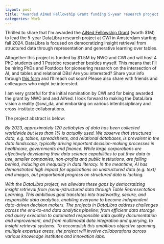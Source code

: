 ```yaml
---
layout: post
title: "Awarded AiNed Fellowship Grant funding 5-year research project at CWI"
categories: Work
---
```


Thrilled to share that I'm awarded the <a href="https://www.nwo.nl/nieuws/vijf-ained-fellowship-beurzen-toegewezen" target="blank">AiNed Fellowship Grant</a> (worth $1M) to lead the 5-year DataLibra research project at CWI in Amsterdam starting fall 2024. DataLibra is focused on democratizing insight retrieval from structured data through representation and generative learning over tables.

Altogether this project is funded by $1.5M by NWO and CWI and will host 4 PhD students and 1 Postdoc researcher besides myself. This means that I'll be hiring PhDs and Postdocs for pioneering research on the intersection of AI, and tables and relational DBs! Are you interested? Share your info through <a href="https://forms.gle/JknqVqzxPyMhBGam7" target="blank">this form</a> and I’ll reach out soon! Please also share with friends and colleagues who might be interested.

I am very grateful for the initial nomination by CWI and for being awarded the grant by NWO and and AiNed. I look forward to making the DataLibra vision a reality @cwi_da, and embarking on various interdisciplinary and cross-institute collaborations.


The project abstract is below:

<i>By 2023, approximately 120 zettabytes of data has been collected worldwide but less than 1% is actually used. We observe that structured data, e.g. tables, spreadsheets, and relational databases, is prevalent in the data landscape, typically driving important decision-making processes in healthcare, governments and finance. While large corporations are effectively developing their data science capabilities to put their data to use, smaller companies, non-profits and public institutions, are falling behind, inducing an inequality in data literacy. In the meantime, AI has demonstrated high impact for applications on unstructured data (e.g. text) and images, but proportional progress on structured data is lacking.</i>

<i>With the DataLibra project, we alleviate these gaps by democratizing insight retrieval from (semi-)structured data through Table Representation Learning. This ambitious goal translates into trustworthy, secure, and responsible data analytics, enabling everyone to become independent data-driven decision makers. The projects in DataLibra address challenges across the end-to-end data analytics pipeline; from efficient data storage and query execution to automated responsible data quality documentation and improvement, and from multimodal data integration and querying, to insight retrieval systems. To accomplish this ambitious objective spanning multiple expertise areas, the project will involve collaborations across various knowledge institutes and innovation labs.</i>


